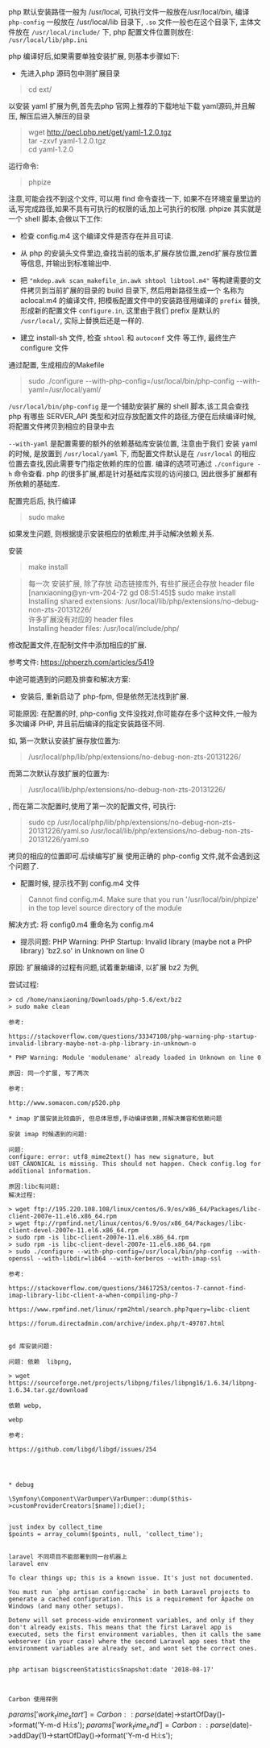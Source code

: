 php 默认安装路径一般为 /usr/local, 可执行文件一般放在/usr/local/bin, 编译 `php-config` 一般放在 /usr/local/lib 目录下, `.so` 文件一般也在这个目录下, 主体文件放在 `/usr/local/include/` 下,  php 配置文件位置则放在:  `/usr/local/lib/php.ini`

php 编译好后,如果需要单独安装扩展, 则基本步骤如下:

* 先进入php 源码包中测扩展目录

> cd ext/

以安装 yaml 扩展为例,首先去php 官网上推荐的下载地址下载 yaml源码,并且解压, 解压后进入解压的目录

> wget http://pecl.php.net/get/yaml-1.2.0.tgz  
> tar -zxvf yaml-1.2.0.tgz  
> cd yaml-1.2.0  

运行命令:

> phpize

注意,可能会找不到这个文件, 可以用 find 命令查找一下, 如果不在环境变量里边的话,写完成路径,如果不具有可执行的权限的话,加上可执行的权限. phpize 其实就是一个 shell 脚本,会做以下工作:

* 检查 config.m4 这个编译文件是否存在并且可读.

* 从 php 的安装头文件里边,查找当前的版本,扩展存放位置,zend扩展存放位置等信息, 并输出到标准输出中.

* 把 `"mkdep.awk scan_makefile_in.awk shtool libtool.m4"` 等构建需要的文件拷贝到当前扩展的目录的 build 目录下, 然后用新路径生成一个
名称为 aclocal.m4 的编译文件,  把模板配置文件中的安装路径用编译的 `prefix` 替换, 形成新的配置文件 `configure.in`, 这里由于我们 prefix 是默认的 `/usr/local/`, 实际上替换后还是一样的.

*  建立 install-sh 文件,  检查 `shtool` 和 `autoconf` 文件 等工作, 最终生产 configure 文件

通过配置, 生成相应的Makefile 

> sudo ./configure --with-php-config=/usr/local/bin/php-config  --with-yaml=/usr/local/yaml/

`/usr/local/bin/php-config` 是一个辅助安装扩展的 shell 脚本,该工具会查找 php 有哪些 SERVER_API 类型和对应存放配置文件的路径,方便在后续编译时候,将配置文件拷贝到相应的目录中去

`--with-yaml` 是配置需要的额外的依赖基础库安装位置, 注意由于我们 安装 yaml 的时候, 是放置到 `/usr/local/yaml` 下, 而配置文件默认是在 `/usr/local` 的相应位置去查找,因此需要专门指定依赖的库的位置. 编译的选项可通过 `./configure -h` 命令查看. php 的很多扩展,都是针对基础库实现的访问接口, 因此很多扩展都有所依赖的基础库. 

配置完后后, 执行编译

> sudo make

如果发生问题, 则根据提示安装相应的依赖库,并手动解决依赖关系.

安装

> make install

> 每一次 安装扩展, 除了存放 动态链接库外, 有些扩展还会存放 header file  
> [nanxiaoning@yn-vm-204-72 gd 08:51:45]$ sudo make install  
> Installing shared extensions:     /usr/local/lib/php/extensions/no-debug-non-zts-20131226/  
> 许多扩展没有对应的 header files  
> Installing header files:           /usr/local/include/php/  

修改配置文件,在配制文件中添加相应的扩展.

参考文件:
https://phperzh.com/articles/5419



中途可能遇到的问题及排查和解决方案:

* 安装后, 重新启动了 php-fpm, 但是依然无法找到扩展.

可能原因: 在配置的时, php-config 文件没找对,你可能存在多个这种文件,一般为多次编译 PHP, 并且前后编译的指定安装路径不同.

如, 第一次默认安装扩展存放位置为:

> /usr/local/php/lib/php/extensions/no-debug-non-zts-20131226/

而第二次默认存放扩展的位置为:

>  /usr/local/lib/php/extensions/no-debug-non-zts-20131226/

, 而在第二次配置时,使用了第一次的配置文件, 可执行:

> sudo cp /usr/local/php/lib/php/extensions/no-debug-non-zts-20131226/yaml.so /usr/local/lib/php/extensions/no-debug-non-zts-20131226/yaml.so

拷贝的相应的位置即可.后续编写扩展 使用正确的 php-config 文件,就不会遇到这个问题了.


* 配置时候, 提示找不到 config.m4 文件

> Cannot find config.m4. 
Make sure that you run '/usr/local/bin/phpize' in the top level source directory of the module

解决方式: 将 config0.m4 重命名为 config.m4

* 提示问题:
PHP Warning:  PHP Startup: Invalid library (maybe not a PHP library) 'bz2.so' in Unknown on line 0

原因: 扩展编译的过程有问题,试着重新编译, 以扩展  bz2 为例,

尝试过程:

```
> cd /home/nanxiaoning/Downloads/php-5.6/ext/bz2    
> sudo make clean

参考:

https://stackoverflow.com/questions/33347108/php-warning-php-startup-invalid-library-maybe-not-a-php-library-in-unknown-o

* PHP Warning: Module 'modulename' already loaded in Unknown on line 0

原因: 同一个扩展, 写了两次

参考:

http://www.somacon.com/p520.php

* imap 扩展安装比较曲折, 但总体思想,手动编译依赖,并解决兼容和依赖问题

安装 imap 时候遇到的问题:

问题:
configure: error: utf8_mime2text() has new signature, but U8T_CANONICAL is missing. This should not happen. Check config.log for additional information.

原因:libc有问题:
解决过程:

> wget ftp://195.220.108.108/linux/centos/6.9/os/x86_64/Packages/libc-client-2007e-11.el6.x86_64.rpm
> wget ftp://rpmfind.net/linux/centos/6.9/os/x86_64/Packages/libc-client-devel-2007e-11.el6.x86_64.rpm
> sudo rpm -is libc-client-2007e-11.el6.x86_64.rpm
> sudo rpm -is libc-client-devel-2007e-11.el6.x86_64.rpm
> sudo ./configure --with-php-config=/usr/local/bin/php-config --with-openssl --with-libdir=lib64 --with-kerberos --with-imap-ssl

参考:

https://stackoverflow.com/questions/34617253/centos-7-cannot-find-imap-library-libc-client-a-when-compiling-php-7

https://www.rpmfind.net/linux/rpm2html/search.php?query=libc-client

https://forum.directadmin.com/archive/index.php/t-49707.html


gd 库安装问题:

问题: 依赖  libpng,

> wget https://sourceforge.net/projects/libpng/files/libpng16/1.6.34/libpng-1.6.34.tar.gz/download

依赖 webp,

webp

参考:

https://github.com/libgd/libgd/issues/254




* debug

\Symfony\Component\VarDumper\VarDumper::dump($this->customProviderCreators[$name]);die();


just index by collect_time
$points = array_column($points, null, 'collect_time');


laravel 不同项目不能部署到同一台机器上
laravel env 

To clear things up; this is a known issue. It's just not documented.

You must run ´php artisan config:cache` in both Laravel projects to generate a cached configuration. This is a requirement for Apache on Windows (and many other setups).

Dotenv will set process-wide environment variables, and only if they don't already exists. This means that the first Laravel app is executed, sets the first environment variables, then it calls the same webserver (in your case) where the second Laravel app sees that the environment variables are already set, and wont set the correct ones.


php artisan bigscreenStatisticsSnapshot:date '2018-08-17'



Carbon 使用样例
```
$params['work_time_start'] = Carbon::parse($date)->startOfDay()->format('Y-m-d H:i:s');
$params['work_time_end'] = Carbon::parse($date)->addDay(1)->startOfDay()->format('Y-m-d H:i:s');
```



